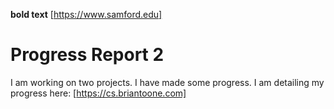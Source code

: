 **bold text**
[https://www.samford.edu]

# Progress Report 2
I am working on two projects. I have made some progress.
I am detailing my progress here: [https://cs.briantoone.com]
